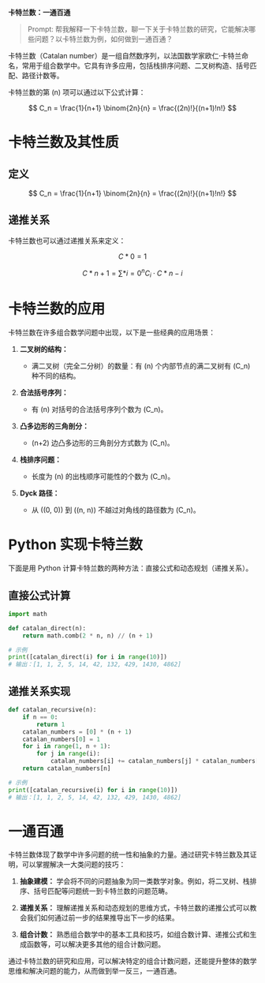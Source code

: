**卡特兰数：一通百通**

> Prompt: 帮我解释一下卡特兰数，聊一下关于卡特兰数的研究，它能解决哪些问题？以卡特兰数为例，如何做到一通百通？

卡特兰数（Catalan number）是一组自然数序列，以法国数学家欧仁·卡特兰命名，常用于组合数学中。它具有许多应用，包括栈排序问题、二叉树构造、括号匹配、路径计数等。

卡特兰数的第 \(n\) 项可以通过以下公式计算：

$$
    C_n = \frac{1}{n+1} \binom{2n}{n} = \frac{(2n)!}{(n+1)!n!}
$$

# 卡特兰数及其性质

## 定义

$$
    C_n = \frac{1}{n+1} \binom{2n}{n} = \frac{(2n)!}{(n+1)!n!}
$$

## 递推关系

卡特兰数也可以通过递推关系来定义：

$$
    C \ast 0 = 1
$$

$$
    C \ast {n+1} = \sum \ast {i=0}^{n} C_i \cdot C\ast{n-i}
$$

# 卡特兰数的应用

卡特兰数在许多组合数学问题中出现，以下是一些经典的应用场景：

1. **二叉树的结构：**

   - 满二叉树（完全二分树）的数量：有 \(n\) 个内部节点的满二叉树有 \(C_n\) 种不同的结构。

2. **合法括号序列：**

   - 有 \(n\) 对括号的合法括号序列个数为 \(C_n\)。

3. **凸多边形的三角剖分：**

   - \(n+2\) 边凸多边形的三角剖分方式数为 \(C_n\)。

4. **栈排序问题：**

   - 长度为 \(n\) 的出栈顺序可能性的个数为 \(C_n\)。

5. **Dyck 路径：**
   - 从 \((0, 0)\) 到 \((n, n)\) 不越过对角线的路径数为 \(C_n\)。

# Python 实现卡特兰数

下面是用 Python 计算卡特兰数的两种方法：直接公式和动态规划（递推关系）。

## 直接公式计算

```python
import math

def catalan_direct(n):
    return math.comb(2 * n, n) // (n + 1)

# 示例
print([catalan_direct(i) for i in range(10)])
# 输出：[1, 1, 2, 5, 14, 42, 132, 429, 1430, 4862]
```

## 递推关系实现

```python
def catalan_recursive(n):
    if n == 0:
        return 1
    catalan_numbers = [0] * (n + 1)
    catalan_numbers[0] = 1
    for i in range(1, n + 1):
        for j in range(i):
            catalan_numbers[i] += catalan_numbers[j] * catalan_numbers[i - 1 - j]
    return catalan_numbers[n]

# 示例
print([catalan_recursive(i) for i in range(10)])
# 输出：[1, 1, 2, 5, 14, 42, 132, 429, 1430, 4862]
```

# 一通百通

卡特兰数体现了数学中许多问题的统一性和抽象的力量。通过研究卡特兰数及其证明，可以掌握解决一大类问题的技巧：

1. **抽象建模：** 学会将不同的问题抽象为同一类数学对象。例如，将二叉树、栈排序、括号匹配等问题统一到卡特兰数的问题范畴。

2. **递推关系：** 理解递推关系和动态规划的思维方式，卡特兰数的递推公式可以教会我们如何通过前一步的结果推导出下一步的结果。

3. **组合计数：** 熟悉组合数学中的基本工具和技巧，如组合数计算、递推公式和生成函数等，可以解决更多其他的组合计数问题。

通过卡特兰数的研究和应用，可以解决特定的组合计数问题，还能提升整体的数学思维和解决问题的能力，从而做到举一反三，一通百通。
